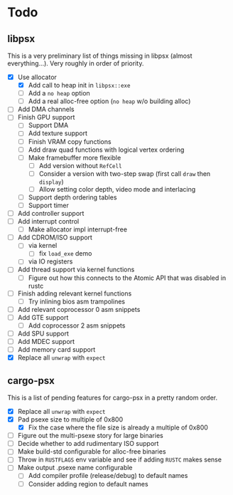 # Todo

## libpsx

This is a very preliminary list of things missing in libpsx (almost
everything...). Very roughly in order of priority.

- [x] Use allocator
    - [x] Add call to heap init in `libpsx::exe`
    - [ ] Add a `no heap` option
    - [ ] Add a real alloc-free option (`no heap` w/o building alloc)
- [ ] Add DMA channels
- [ ] Finish GPU support
  - [ ] Support DMA
  - [ ] Add texture support
  - [ ] Finish VRAM copy functions
  - [ ] Add draw quad functions with logical vertex ordering
  - [ ] Make framebuffer more flexible
    - [ ] Add version without `RefCell`
    - [ ] Consider a version with two-step swap (first call `draw` then `display`)
    - [ ] Allow setting color depth, video mode and interlacing
  - [ ] Support depth ordering tables
  - [ ] Support timer
- [ ] Add controller support
- [ ] Add interrupt control
    - [ ] Make allocator impl interrupt-free
- [ ] Add CDROM/ISO support
    - [ ] via kernel
        - [ ] fix `load_exe` demo
    - [ ] via IO registers
- [ ] Add thread support via kernel functions
    - [ ] Figure out how this connects to the Atomic API that was disabled in rustc
- [ ] Finish adding relevant kernel functions
    - [ ] Try inlining bios asm trampolines
- [ ] Add relevant coprocessor 0 asm snippets
- [ ] Add GTE support
    - [ ] Add coprocessor 2 asm snippets
- [ ] Add SPU support
- [ ] Add MDEC support
- [ ] Add memory card support
- [x] Replace all `unwrap` with `expect`

## cargo-psx

This is a list of pending features for cargo-psx in a pretty random order.

- [x] Replace all `unwrap` with `expect`
- [x] Pad psexe size to multiple of 0x800
    - [x] Fix the case where the file size is already a multiple of 0x800
- [ ] Figure out the multi-psexe story for large binaries
- [ ] Decide whether to add rudimentary ISO support
- [ ] Make build-std configurable for alloc-free binaries
- [ ] Throw in `RUSTFLAGS` env variable and see if adding `RUSTC` makes sense
- [ ] Make output .psexe name configurable
    - [ ] Add compiler profile (release/debug) to default names
    - [ ] Consider adding region to default names
